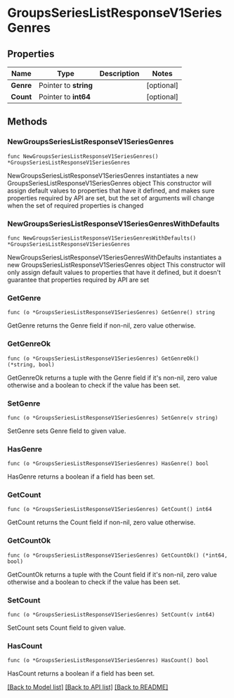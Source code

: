 # GroupsSeriesListResponseV1SeriesGenres

## Properties

Name | Type | Description | Notes
------------ | ------------- | ------------- | -------------
**Genre** | Pointer to **string** |  | [optional] 
**Count** | Pointer to **int64** |  | [optional] 

## Methods

### NewGroupsSeriesListResponseV1SeriesGenres

`func NewGroupsSeriesListResponseV1SeriesGenres() *GroupsSeriesListResponseV1SeriesGenres`

NewGroupsSeriesListResponseV1SeriesGenres instantiates a new GroupsSeriesListResponseV1SeriesGenres object
This constructor will assign default values to properties that have it defined,
and makes sure properties required by API are set, but the set of arguments
will change when the set of required properties is changed

### NewGroupsSeriesListResponseV1SeriesGenresWithDefaults

`func NewGroupsSeriesListResponseV1SeriesGenresWithDefaults() *GroupsSeriesListResponseV1SeriesGenres`

NewGroupsSeriesListResponseV1SeriesGenresWithDefaults instantiates a new GroupsSeriesListResponseV1SeriesGenres object
This constructor will only assign default values to properties that have it defined,
but it doesn't guarantee that properties required by API are set

### GetGenre

`func (o *GroupsSeriesListResponseV1SeriesGenres) GetGenre() string`

GetGenre returns the Genre field if non-nil, zero value otherwise.

### GetGenreOk

`func (o *GroupsSeriesListResponseV1SeriesGenres) GetGenreOk() (*string, bool)`

GetGenreOk returns a tuple with the Genre field if it's non-nil, zero value otherwise
and a boolean to check if the value has been set.

### SetGenre

`func (o *GroupsSeriesListResponseV1SeriesGenres) SetGenre(v string)`

SetGenre sets Genre field to given value.

### HasGenre

`func (o *GroupsSeriesListResponseV1SeriesGenres) HasGenre() bool`

HasGenre returns a boolean if a field has been set.

### GetCount

`func (o *GroupsSeriesListResponseV1SeriesGenres) GetCount() int64`

GetCount returns the Count field if non-nil, zero value otherwise.

### GetCountOk

`func (o *GroupsSeriesListResponseV1SeriesGenres) GetCountOk() (*int64, bool)`

GetCountOk returns a tuple with the Count field if it's non-nil, zero value otherwise
and a boolean to check if the value has been set.

### SetCount

`func (o *GroupsSeriesListResponseV1SeriesGenres) SetCount(v int64)`

SetCount sets Count field to given value.

### HasCount

`func (o *GroupsSeriesListResponseV1SeriesGenres) HasCount() bool`

HasCount returns a boolean if a field has been set.


[[Back to Model list]](../README.md#documentation-for-models) [[Back to API list]](../README.md#documentation-for-api-endpoints) [[Back to README]](../README.md)


